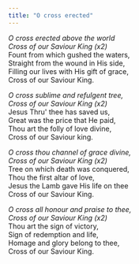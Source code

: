 ```yaml
---
title: "O cross erected"
---
```


*O cross erected above the world   
Cross of our Saviour King (x2)*   
Fount from which gushed the waters,   
Straight from the wound in His side,   
Filling our lives with His gift of grace,   
Cross of our Saviour King.

*O cross sublime and refulgent tree,   
Cross of our Saviour King (x2)*   
Jesus Thru' thee has saved us,   
Great was the price that He paid,   
Thou art the folly of love divine,   
Cross of our Saviour king.

*O cross thou channel of grace divine,   
Cross of our Saviour King (x2)*   
Tree on which death was conquered,   
Thou the first altar of love,   
Jesus the Lamb gave His life on thee   
Cross of our Saviour King.

*O cross all honour and praise to thee,   
Cross of our Saviour King (x2)*   
Thou art the sign of victory,   
Sign of redemption and life,   
Homage and glory belong to thee,   
Cross of our Saviour King.